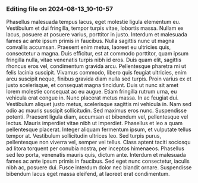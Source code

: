 

### Editing file on 2024-08-13_10-10-57

Phasellus malesuada tempus lacus, eget molestie ligula elementum eu. Vestibulum et dui fringilla, tempor turpis vitae, lobortis massa. Nullam ex lacus, posuere at posuere varius, porttitor in justo. Interdum et malesuada fames ac ante ipsum primis in faucibus. Nulla sagittis nunc ut magna convallis accumsan. Praesent enim metus, laoreet eu ultricies quis, consectetur a magna. Duis efficitur, est at commodo porttitor, quam ipsum fringilla nulla, vitae venenatis turpis nibh id eros. Duis quam elit, sagittis rhoncus eros vel, condimentum gravida arcu. Pellentesque pharetra mi ut felis lacinia suscipit. Vivamus commodo, libero quis feugiat ultricies, enim arcu suscipit neque, finibus gravida diam nulla sed turpis. Proin varius ex et justo scelerisque, et consequat magna tincidunt.
Duis ut nunc sit amet lorem molestie consequat ac eu augue. Etiam fringilla rutrum urna, eu vehicula erat congue in. Nunc placerat metus massa. In ac feugiat dui. Vestibulum aliquet justo metus, scelerisque sagittis mi vehicula in. Nam sed odio ac mauris suscipit sollicitudin. Sed maximus eros nunc.
Suspendisse potenti. Praesent ligula diam, accumsan et bibendum vel, pellentesque vel lectus. Mauris imperdiet vitae nibh ut imperdiet. Phasellus et leo a quam pellentesque placerat. Integer aliquam fermentum ipsum, et vulputate tellus tempor at. Vestibulum sollicitudin ultrices leo. Sed turpis purus, pellentesque non viverra vel, semper vel tellus. Class aptent taciti sociosqu ad litora torquent per conubia nostra, per inceptos himenaeos. Phasellus sed leo porta, venenatis mauris quis, dictum ante. Interdum et malesuada fames ac ante ipsum primis in faucibus. Sed eget nunc consectetur, iaculis nibh ac, posuere dui. Fusce interdum dolor nec blandit ornare. Suspendisse bibendum lacus eget massa eleifend, at laoreet erat condimentum.


